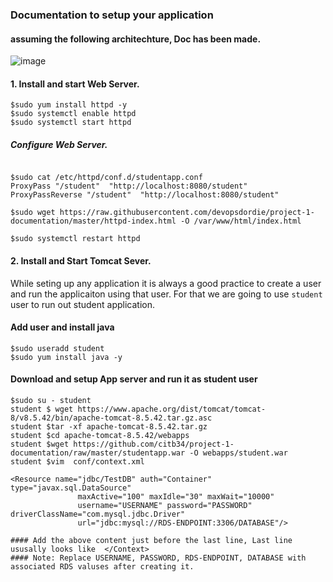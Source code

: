 ###  Documentation to setup your application


#### assuming the following architechture, Doc has been made. 

![image](https://user-images.githubusercontent.com/52474652/60711645-f6d75880-9f32-11e9-877f-0e4362a07439.png)

#### 1. Install and start Web Server.

```
$sudo yum install httpd -y
$sudo systemctl enable httpd
$sudo systemctl start httpd
```

##### Configure Web Server. 

```

$sudo cat /etc/httpd/conf.d/studentapp.conf
ProxyPass "/student"  "http://localhost:8080/student"
ProxyPassReverse "/student"  "http://localhost:8080/student"

$sudo wget https://raw.githubusercontent.com/devopsdordie/project-1-documentation/master/httpd-index.html -O /var/www/html/index.html

$sudo systemctl restart httpd
```

#### 2. Install and Start Tomcat Sever.

While seting up any application it is always a good practice to create a user and run the applicaiton using that user. 
For that we are going to use `student` user to run out student application. 

#### Add user and install java
```
$sudo useradd student
$sudo yum install java -y
```

#### Download and setup App server and run it as student user
```
$sudo su - student
student $ wget https://www.apache.org/dist/tomcat/tomcat-8/v8.5.42/bin/apache-tomcat-8.5.42.tar.gz.asc
student $tar -xf apache-tomcat-8.5.42.tar.gz
student $cd apache-tomcat-8.5.42/webapps
student $wget https://github.com/citb34/project-1-documentation/raw/master/studentapp.war -O webapps/student.war
student $vim  conf/context.xml

<Resource name="jdbc/TestDB" auth="Container" type="javax.sql.DataSource"
               maxActive="100" maxIdle="30" maxWait="10000"
               username="USERNAME" password="PASSWORD" driverClassName="com.mysql.jdbc.Driver"
               url="jdbc:mysql://RDS-ENDPOINT:3306/DATABASE"/>

#### Add the above content just before the last line, Last line ususally looks like  </Context>
#### Note: Replace USERNAME, PASSWORD, RDS-ENDPOINT, DATABASE with associated RDS valuses after creating it.
```
